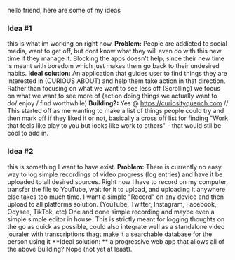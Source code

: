 hello friend, here are some of my ideas


### Idea #1 
this is what im working on right now.
**Problem:** People are addicted to social media, want to get off, but dont know what they will even do with this new time if they manage it. Blocking the apps doesn't help, since their new time is meant with boredom which just makes them go back to their undesired habits.
**Ideal solution:** An application that guides user to find things they are interested in (CURIOUS ABOUT) and help them take action in that direction. Rather than focusing on what we want to see less off (Scrolling) we focus on what we want to see more of (action doing things we actually want to do/ enjoy / find worthwhile)
**Building?:** Yes @ https://curiosityquench.com
// This started off as me wanting to make a list of things people could try and then mark off if they liked it or not, basically a cross off list for finding "Work that feels like play to you but looks like work to others" - that would stil be cool to add in.

### Idea #2
this is something I want to have exist.
**Problem:** There is currently no easy way to log simple recordings of video progress (log entries) and have it be uploaded to all desired sources. Right now I have to record on my computer, transfer the file to YouTube, wait for it to upload, and uploading it anywhere else takes too much time. I want a simple "Record" on any device and then upload to all platforms solution. (YouTube, Twitter, Instagram, Facebook, Odysee, TikTok, etc) One and done simple recording and maybe even a simple simple editor in house. This is strictly meant for logging thoughts on the go as quick as possible, could also integrate well as a standalone video jouraler with transcriptions thagt make it a searchable database for the person using it
**Ideal solution: ** a progressive web app that allows all of the above
Building? Nope (not yet at least). 
